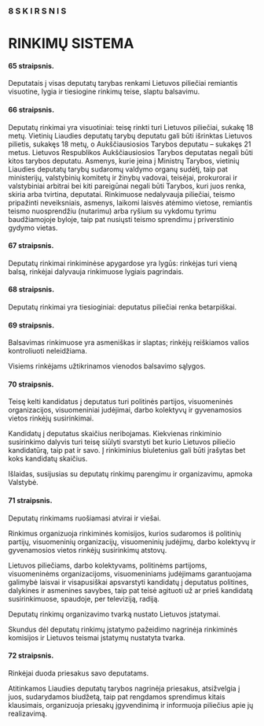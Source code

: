 ### 8 S K I R S N I S

# RINKIMŲ SISTEMA

#### 65 straipsnis.

Deputatais į visas deputatų tarybas renkami Lietuvos piliečiai remiantis visuotine, lygia ir tiesiogine rinkimų teise, slaptu balsavimu.

#### 66 straipsnis.

Deputatų rinkimai yra visuotiniai: teisę rinkti turi Lietuvos piliečiai, sukakę 18 metų.
Vietinių Liaudies deputatų tarybų deputatu gali būti išrinktas Lietuvos pilietis, sukakęs 18 metų, o Aukščiausiosios Tarybos deputatu – sukakęs 21 metus.
Lietuvos Respublikos Aukščiausiosios Tarybos deputatas negali būti kitos tarybos deputatu.
Asmenys, kurie įeina į Ministrų Tarybos, vietinių Liaudies deputatų tarybų sudaromų valdymo organų sudėtį, taip pat ministerijų, valstybinių komitetų ir žinybų vadovai, teisėjai, prokurorai ir valstybiniai arbitrai bei kiti pareigūnai negali būti Tarybos, kuri juos renka, skiria arba tvirtina, deputatai.
Rinkimuose nedalyvauja piliečiai, teismo pripažinti neveiksniais, asmenys, laikomi laisvės atėmimo vietose, remiantis teismo nuosprendžiu (nutarimu) arba ryšium su vykdomu tyrimu baudžiamojoje byloje, taip pat nusiųsti teismo sprendimu į priverstinio gydymo vietas.

#### 67 straipsnis.

Deputatų rinkimai rinkiminėse apygardose yra lygūs: rinkėjas turi vieną balsą, rinkėjai dalyvauja rinkimuose lygiais pagrindais.

#### 68 straipsnis.

Deputatų rinkimai yra tiesioginiai: deputatus piliečiai renka betarpiškai.

#### 69 straipsnis.

Balsavimas rinkimuose yra asmeniškas ir slaptas; rinkėjų reiškiamos valios kontroliuoti neleidžiama.

Visiems rinkėjams užtikrinamos vienodos balsavimo sąlygos.

#### 70 straipsnis.

Teisę kelti kandidatus į deputatus turi politinės partijos, visuomeninės organizacijos, visuomeniniai judėjimai, darbo kolektyvų ir gyvenamosios vietos rinkėjų susirinkimai.

Kandidatų į deputatus skaičius neribojamas. Kiekvienas rinkiminio susirinkimo dalyvis turi teisę siūlyti svarstyti bet kurio Lietuvos piliečio kandidatūrą, taip pat ir savo. Į rinkiminius biuletenius gali būti įrašytas bet koks kandidatų skaičius.

Išlaidas, susijusias su deputatų rinkimų parengimu ir organizavimu, apmoka Valstybė.

#### 71 straipsnis.

Deputatų rinkimams ruošiamasi atvirai ir viešai.

Rinkimus organizuoja rinkiminės komisijos, kurios sudaromos iš politinių partijų, visuomeninių organizacijų, visuomeninių judėjimų, darbo kolektyvų ir gyvenamosios vietos rinkėjų susirinkimų atstovų.

Lietuvos piliečiams, darbo kolektyvams, politinėms partijoms, visuomeninėms organizacijoms, visuomeniniams judėjimams garantuojama galimybė laisvai ir visapusiškai apsvarstyti kandidatų į deputatus politines, dalykines ir asmenines savybes, taip pat teisė agituoti už ar prieš kandidatą susirinkimuose, spaudoje, per televiziją, radiją.

Deputatų rinkimų organizavimo tvarką nustato Lietuvos įstatymai.

Skundus dėl deputatų rinkimų įstatymo pažeidimo nagrinėja rinkiminės komisijos ir Lietuvos teismai įstatymų nustatyta tvarka.

#### 72 straipsnis.

Rinkėjai duoda priesakus savo deputatams.

Atitinkamos Liaudies deputatų tarybos nagrinėja priesakus, atsižvelgia į juos, sudarydamos biudžetą, taip pat rengdamos sprendimus kitais klausimais, organizuoja priesakų įgyvendinimą ir informuoja piliečius apie jų realizavimą.

